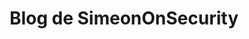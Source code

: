 ---
title: "Blog de SimeonOnSecurity"
description: "Explora las experiencias personales y consejos de expertos de SimeonOnSecurity."
tags: ["consejos de ciberseguridad", "técnicas de automatización", "seguridad de red", "privacidad de datos", "seguridad informática", "prevención de hacking", "codificación segura", "infraestructura de red", "forense digital", "seguridad en la nube", "inteligencia de amenazas cibernéticas", "respuesta a incidentes", "evaluación de vulnerabilidades", "pruebas de penetración", "gestión de identidad", "concienciación en seguridad", "análisis de malware", "encriptación de datos", "configuración de firewall", "desarrollo web seguro", "monitorización de red", "marcos de ciberseguridad", "seguridad IoT", "seguridad móvil", "prevención de phishing", "mejores prácticas de ciberseguridad", "caza de amenazas", "defensa contra ingeniería social", "control de acceso", "segmentación de red"]
---